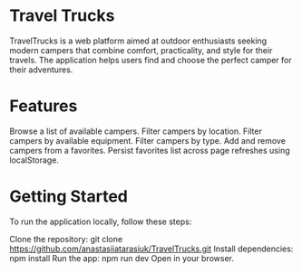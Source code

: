 # Travel Trucks

TravelTrucks is a web platform aimed at outdoor enthusiasts seeking modern campers that combine comfort, practicality, and style for their travels.
The application helps users find and choose the perfect camper for their adventures.

# Features

Browse a list of available campers.
Filter campers by location.
Filter campers by available equipment.
Filter campers by type.
Add and remove campers from a favorites.
Persist favorites list across page refreshes using localStorage.

# Getting Started

To run the application locally, follow these steps:

Clone the repository: git clone https://github.com/anastasiiatarasiuk/TravelTrucks.git
Install dependencies: npm install
Run the app: npm run dev
Open in your browser.
